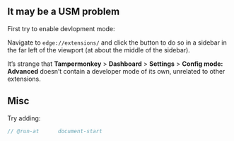 ## It may be a USM problem

First try to enable devlopment mode:

Navigate to `edge://extensions/` and click the button to do so in a sidebar in the far left of the viewport (at about the middle of the sidebar).

It’s strange that **Tampermonkey** > **Dashboard** > **Settings** > **Config mode: Advanced** doesn’t contain a developer mode of its own, unrelated to other extensions.

## Misc

Try adding:

```js
// @run-at      document-start
```

